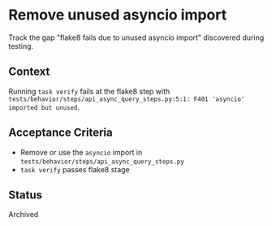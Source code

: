 # Remove unused asyncio import

Track the gap "flake8 fails due to unused asyncio import" discovered during testing.

## Context
Running `task verify` fails at the flake8 step with `tests/behavior/steps/api_async_query_steps.py:5:1: F401 'asyncio' imported but unused`.

## Acceptance Criteria
- Remove or use the `asyncio` import in `tests/behavior/steps/api_async_query_steps.py`
- `task verify` passes flake8 stage

## Status
Archived

